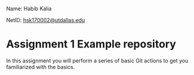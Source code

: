 Name: Habib Kalia

NetID: hsk170002@utdallas.edu
# Assignment 1 Example repository

In this assignment you will perform a series of basic Git actions to get you familiarized with the basics.
